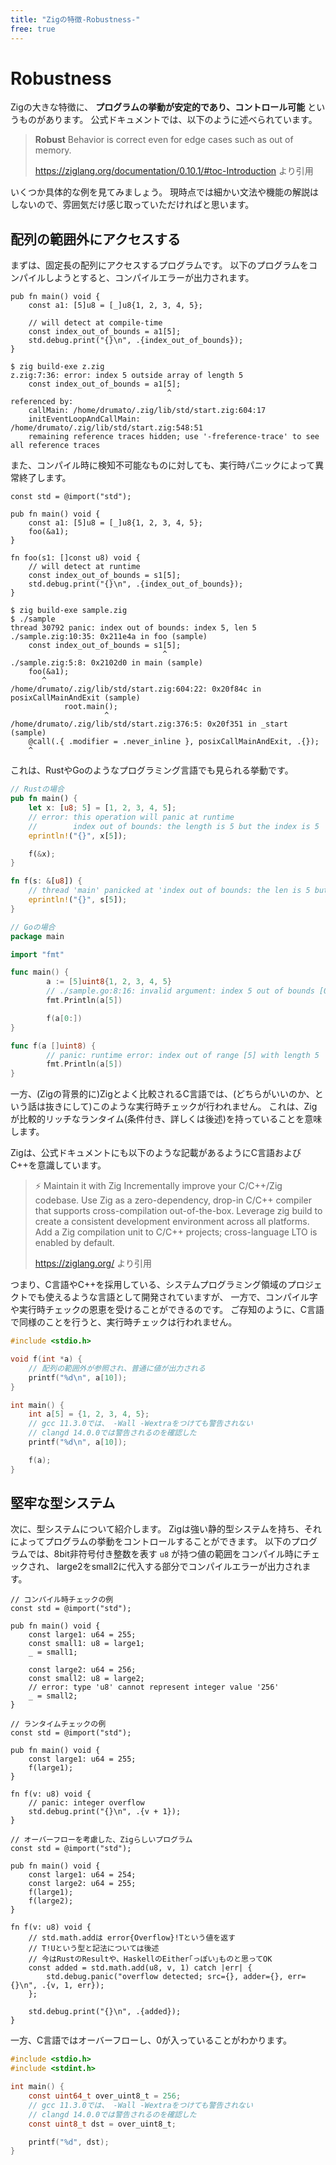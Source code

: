 ```yaml
---
title: "Zigの特徴-Robustness-"
free: true
---
```


# Robustness

Zigの大きな特徴に、 **プログラムの挙動が安定的であり、コントロール可能** というものがあります。
公式ドキュメントでは、以下のように述べられています。

> **Robust**
> Behavior is correct even for edge cases such as out of memory.
>
> <https://ziglang.org/documentation/0.10.1/#toc-Introduction> より引用

いくつか具体的な例を見てみましょう。
現時点では細かい文法や機能の解説はしないので、雰囲気だけ感じ取っていただければと思います。

## 配列の範囲外にアクセスする

まずは、固定長の配列にアクセスするプログラムです。
以下のプログラムをコンパイルしようとすると、コンパイルエラーが出力されます。

```zig
pub fn main() void {
    const a1: [5]u8 = [_]u8{1, 2, 3, 4, 5};

    // will detect at compile-time
    const index_out_of_bounds = a1[5];
    std.debug.print("{}\n", .{index_out_of_bounds});
}
```

```shell
$ zig build-exe z.zig
z.zig:7:36: error: index 5 outside array of length 5
    const index_out_of_bounds = a1[5];
                                   ^
referenced by:
    callMain: /home/drumato/.zig/lib/std/start.zig:604:17
    initEventLoopAndCallMain: /home/drumato/.zig/lib/std/start.zig:548:51
    remaining reference traces hidden; use '-freference-trace' to see all reference traces
```

また、コンパイル時に検知不可能なものに対しても、実行時パニックによって異常終了します。

```zig
const std = @import("std");

pub fn main() void {
    const a1: [5]u8 = [_]u8{1, 2, 3, 4, 5};
    foo(&a1);
}

fn foo(s1: []const u8) void {
    // will detect at runtime
    const index_out_of_bounds = s1[5];
    std.debug.print("{}\n", .{index_out_of_bounds});
}
```

```shell
$ zig build-exe sample.zig
$ ./sample
thread 30792 panic: index out of bounds: index 5, len 5                                                                                                                                       
./sample.zig:10:35: 0x211e4a in foo (sample)                                                                                                                                                            
    const index_out_of_bounds = s1[5];                                                                                                                                                        
                                  ^                                                                                                                                                           
./sample.zig:5:8: 0x2102d0 in main (sample)                                                                                                                                                             
    foo(&a1);                                                                                                                                                                                 
       ^                                                                                                                                                                                      
/home/drumato/.zig/lib/std/start.zig:604:22: 0x20f84c in posixCallMainAndExit (sample)                                                                                                             
            root.main();                                                                                                                                                                      
                     ^                                                                                                                                                                        
/home/drumato/.zig/lib/std/start.zig:376:5: 0x20f351 in _start (sample)                                                                                                                            
    @call(.{ .modifier = .never_inline }, posixCallMainAndExit, .{});                                                                                                                         
    ^                                                                                                                                                                                         
```

これは、RustやGoのようなプログラミング言語でも見られる挙動です。

```rust
// Rustの場合
pub fn main() {
    let x: [u8; 5] = [1, 2, 3, 4, 5];
    // error: this operation will panic at runtime    
    //        index out of bounds: the length is 5 but the index is 5                                                                                                          
    eprintln!("{}", x[5]);

    f(&x);
}

fn f(s: &[u8]) {
    // thread 'main' panicked at 'index out of bounds: the len is 5 but the index is 5'
    eprintln!("{}", s[5]);
}
```

```go
// Goの場合
package main

import "fmt"

func main() {
        a := [5]uint8{1, 2, 3, 4, 5}
        // ./sample.go:8:16: invalid argument: index 5 out of bounds [0:5]
        fmt.Println(a[5])

        f(a[0:])
}

func f(a []uint8) {
        // panic: runtime error: index out of range [5] with length 5
        fmt.Println(a[5])
}
```

一方、(Zigの背景的に)Zigとよく比較されるC言語では、(どちらがいいのか、という話は抜きにして)このような実行時チェックが行われません。
これは、Zigが比較的リッチなランタイム(条件付き、詳しくは後述)を持っていることを意味します。

Zigは、公式ドキュメントにも以下のような記載があるようにC言語およびC++を意識しています。

> ⚡ Maintain it with Zig
> Incrementally improve your C/C++/Zig codebase.
>   Use Zig as a zero-dependency, drop-in C/C++ compiler that supports cross-compilation out-of-the-box.
>   Leverage zig build to create a consistent development environment across all platforms.
>   Add a Zig compilation unit to C/C++ projects; cross-language LTO is enabled by default.
> 
> <https://ziglang.org/> より引用

つまり、C言語やC++を採用している、システムプログラミング領域のプロジェクトでも使えるような言語として開発されていますが、
一方で、コンパイル字や実行時チェックの恩恵を受けることができるのです。
ご存知のように、C言語で同様のことを行うと、実行時チェックは行われません。

```c
#include <stdio.h>

void f(int *a) {
    // 配列の範囲外が参照され、普通に値が出力される
    printf("%d\n", a[10]);
}

int main() {
    int a[5] = {1, 2, 3, 4, 5};
    // gcc 11.3.0では、 -Wall -Wextraをつけても警告されない
    // clangd 14.0.0では警告されるのを確認した
    printf("%d\n", a[10]);

    f(a);
}
```

## 堅牢な型システム

次に、型システムについて紹介します。
Zigは強い静的型システムを持ち、それによってプログラムの挙動をコントロールすることができます。
以下のプログラムでは、8bit非符号付き整数を表す `u8` が持つ値の範囲をコンパイル時にチェックされ、
large2をsmall2に代入する部分でコンパイルエラーが出力されます。

```zig
// コンパイル時チェックの例
const std = @import("std");

pub fn main() void {
    const large1: u64 = 255;
    const small1: u8 = large1;
    _ = small1;

    const large2: u64 = 256;
    const small2: u8 = large2;
    // error: type 'u8' cannot represent integer value '256'
    _ = small2;
}
```

```zig
// ランタイムチェックの例
const std = @import("std");

pub fn main() void {
    const large1: u64 = 255;
    f(large1);
}

fn f(v: u8) void {
    // panic: integer overflow
    std.debug.print("{}\n", .{v + 1});
}
```

```zig
// オーバーフローを考慮した、Zigらしいプログラム
const std = @import("std");

pub fn main() void {
    const large1: u64 = 254;
    const large2: u64 = 255;
    f(large1);
    f(large2);
}

fn f(v: u8) void {
    // std.math.addは error{Overflow}!Tという値を返す
    // T!Uという型と記法については後述
    // 今はRustのResultや、HaskellのEither｢っぽい｣ものと思ってOK
    const added = std.math.add(u8, v, 1) catch |err| {
        std.debug.panic("overflow detected; src={}, adder={}, err={}\n", .{v, 1, err});
    };

    std.debug.print("{}\n", .{added});
}
```

一方、C言語ではオーバーフローし、0が入っていることがわかります。

```c
#include <stdio.h>
#include <stdint.h>

int main() {
    const uint64_t over_uint8_t = 256;
    // gcc 11.3.0では、 -Wall -Wextraをつけても警告されない
    // clangd 14.0.0では警告されるのを確認した
    const uint8_t dst = over_uint8_t;

    printf("%d", dst);
}
```

